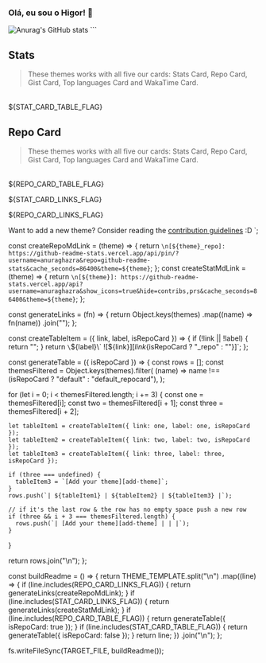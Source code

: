 ### Olá, eu sou o Higor! 🤙


![Anurag's GitHub stats](https://github-readme-stats.vercel.app/api?username=anuraghazra&theme=dark&show_icons=true)
\`\`\`

## Stats

> These themes works with all five our cards: Stats Card, Repo Card, Gist Card, Top languages Card and WakaTime Card.

| | | |
| :--: | :--: | :--: |
${STAT_CARD_TABLE_FLAG}

## Repo Card

> These themes works with all five our cards: Stats Card, Repo Card, Gist Card, Top languages Card and WakaTime Card.

| | | |
| :--: | :--: | :--: |
${REPO_CARD_TABLE_FLAG}

${STAT_CARD_LINKS_FLAG}

${REPO_CARD_LINKS_FLAG}


[add-theme]: https://github.com/anuraghazra/github-readme-stats/edit/master/themes/index.js

Want to add a new theme? Consider reading the [contribution guidelines](../CONTRIBUTING.md#themes-contribution) :D
`;

const createRepoMdLink = (theme) => {
  return `\n[${theme}_repo]: https://github-readme-stats.vercel.app/api/pin/?username=anuraghazra&repo=github-readme-stats&cache_seconds=86400&theme=${theme}`;
};
const createStatMdLink = (theme) => {
  return `\n[${theme}]: https://github-readme-stats.vercel.app/api?username=anuraghazra&show_icons=true&hide=contribs,prs&cache_seconds=86400&theme=${theme}`;
};

const generateLinks = (fn) => {
  return Object.keys(themes)
    .map((name) => fn(name))
    .join("");
};

const createTableItem = ({ link, label, isRepoCard }) => {
  if (!link || !label) {
    return "";
  }
  return `\`${label}\` ![${link}][${link}${isRepoCard ? "_repo" : ""}]`;
};

const generateTable = ({ isRepoCard }) => {
  const rows = [];
  const themesFiltered = Object.keys(themes).filter(
    (name) => name !== (isRepoCard ? "default" : "default_repocard"),
  );

  for (let i = 0; i < themesFiltered.length; i += 3) {
    const one = themesFiltered[i];
    const two = themesFiltered[i + 1];
    const three = themesFiltered[i + 2];

    let tableItem1 = createTableItem({ link: one, label: one, isRepoCard });
    let tableItem2 = createTableItem({ link: two, label: two, isRepoCard });
    let tableItem3 = createTableItem({ link: three, label: three, isRepoCard });

    if (three === undefined) {
      tableItem3 = `[Add your theme][add-theme]`;
    }
    rows.push(`| ${tableItem1} | ${tableItem2} | ${tableItem3} |`);

    // if it's the last row & the row has no empty space push a new row
    if (three && i + 3 === themesFiltered.length) {
      rows.push(`| [Add your theme][add-theme] | | |`);
    }
  }

  return rows.join("\n");
};

const buildReadme = () => {
  return THEME_TEMPLATE.split("\n")
    .map((line) => {
      if (line.includes(REPO_CARD_LINKS_FLAG)) {
        return generateLinks(createRepoMdLink);
      }
      if (line.includes(STAT_CARD_LINKS_FLAG)) {
        return generateLinks(createStatMdLink);
      }
      if (line.includes(REPO_CARD_TABLE_FLAG)) {
        return generateTable({ isRepoCard: true });
      }
      if (line.includes(STAT_CARD_TABLE_FLAG)) {
        return generateTable({ isRepoCard: false });
      }
      return line;
    })
    .join("\n");
};

fs.writeFileSync(TARGET_FILE, buildReadme());
